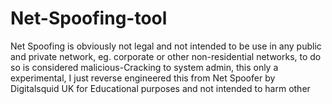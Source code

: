 Net-Spoofing-tool
=================

Net Spoofing  is obviously not legal and not intended to be use in any public and private network,  eg. corporate or other non-residential networks, to do so is considered malicious-Cracking to system admin, this only a experimental, I just reverse engineered  this from Net Spoofer by Digitalsquid UK for Educational purposes and not intended to harm other
